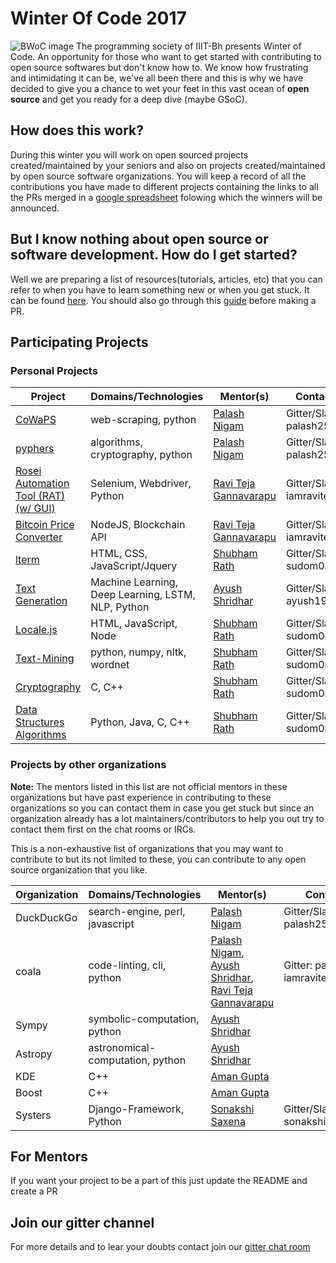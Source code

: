 # Winter Of Code 2017
![BWoC image](https://raw.githubusercontent.com/palash25/winter-of-code-2017/master/assets/img.jpg)
The programming society of IIIT-Bh presents Winter of Code. An opportunity for those who want to get started with contributing to open source softwares but don't know how to. We know how frustrating and intimidating it can be, we've all been there and this is why we have decided to give you a chance to wet your feet in this vast ocean of **open source** and get you ready for a deep dive (maybe GSoC).

## How does this work?

During this winter you will work on open sourced projects created/maintained by your seniors and also on projects created/maintained by open source software organizations. You will keep a record of all the contributions you have made to different projects containing the links to all the PRs merged in a [google spreadsheet](https://docs.google.com/a/iiit-bh.ac.in/spreadsheets/d/1SAQRuBoCmQo-nDX7lTBU9gY9D_METgjZ6nvqIPNQbzA/edit?usp=sharing) folowing which the winners will be announced.

## But I know nothing about open source or software development. How do I get started?

Well we are preparing a list of resources(tutorials, articles, etc) that you can refer to when you have to learn something new or when you get stuck. It can be found [here](https://github.com/p-society/TheDevGuide). You should also go through this [guide](https://github.com/p-society/intro-to-open-source-2017) before making a PR.

## Participating Projects
### Personal Projects
| Project | Domains/Technologies | Mentor(s) | Contact |
| ------ | ------ | ------ | ------ |
| [CoWaPS](https://github.com/palash25/CoWaPS) | web-scraping, python | [Palash Nigam](https://github.com/palash25) | Gitter/Slack: palash25 |
| [pyphers](https://github.com/palash25/pyphers) | algorithms, cryptography, python | [Palash Nigam](https://github.com/palash25) | Gitter/Slack: palash25 |
| [Rosei Automation Tool (RAT) (w/ GUI)](https://github.com/IamRaviTejaG/IIIT-Bh-Projects) | Selenium, Webdriver, Python | [Ravi Teja Gannavarapu](https://github.com/IamRaviTejaG) | Gitter/Slack: iamravitejag |
| [Bitcoin Price Converter](https://github.com/IamRaviTejaG/NodeJS) | NodeJS, Blockchain API | [Ravi Teja Gannavarapu](https://github.com/IamRaviTejaG) | Gitter/Slack: iamravitejag |
| [lterm](http://github.com/sr6033/lterm) | HTML, CSS, JavaScript/Jquery | [Shubham Rath](https://github.com/sr6033) | Gitter/Slack: sudom0nk |
| [Text Generation](https://github.com/ayush1999/Text-Generation-Using-Project-Gutenberg) | Machine Learning, Deep Learning, LSTM, NLP, Python | [Ayush Shridhar](https://github.com/ayush1999) | Gitter/Slack: ayush1999 |
| [Locale.js](https://github.com/sr6033/locale.js) | HTML, JavaScript, Node | [Shubham Rath](https://github.com/sr6033) | Gitter/Slack: sudom0nk |
| [Text-Mining](https://github.com/sr6033/text-mining) | python, numpy, nltk, wordnet | [Shubham Rath](https://github.com/sr6033) | Gitter/Slack: sudom0nk |
| [Cryptography](https://github.com/sr6033/cryptography) | C, C++ | [Shubham Rath](https://github.com/sr6033) | Gitter/Slack: sudom0nk |
| [Data Structures Algorithms](https://github.com/sr6033/dataStructure-Algorithms) | Python, Java, C, C++ | [Shubham Rath](https://github.com/sr6033) | Gitter/Slack: sudom0nk |

### Projects by other organizations
**Note:** The mentors listed in this list are not official mentors in these organizations but have past experience in contributing to these organizations so you can contact them in case you get stuck but since an organization already has a lot maintainers/contributors to help you out try to contact them first on the chat rooms or IRCs.

This is a non-exhaustive list of organizations that you may want to contribute to but its not limited to these, you can contribute to any open source organization that you like.

| Organization | Domains/Technologies | Mentor(s) | Contact |
| ------ | ------ | ------ | ------ |
| DuckDuckGo | search-engine, perl, javascript | [Palash Nigam](https://github.com/palash25) | Gitter/Slack: palash25 |
| coala | code-linting, cli, python | [Palash Nigam](https://github.com/palash25), [Ayush Shridhar](https://github.com/ayush1999), [Ravi Teja Gannavarapu](https://github.com/iamravitejag) | Gitter: palash25, iamravitejag |
| Sympy | symbolic-computation, python | [Ayush Shridhar](https://github.com/ayush1999) |  |
| Astropy | astronomical-computation, python | [Ayush Shridhar](https://github.com/ayush1999) |  |
| KDE | C++ | [Aman Gupta](http://github.com/gupta2140/) |  |
| Boost | C++ | [Aman Gupta](http://github.com/gupta2140/) |  |
| Systers | Django-Framework, Python | [Sonakshi Saxena](https://github.com/sonakshisaxena1) | Gitter/Slack: sonakshisaxena1 |


## For Mentors
If you want your project to be a part of this just update the README and create a PR

## Join our gitter channel
For more details and to lear your doubts contact join our [gitter chat room](https://gitter.im/p-soc/Winter-of-Code)
